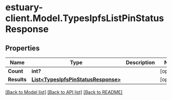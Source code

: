 # estuary-client.Model.TypesIpfsListPinStatusResponse
## Properties

Name | Type | Description | Notes
------------ | ------------- | ------------- | -------------
**Count** | **int?** |  | [optional] 
**Results** | [**List&lt;TypesIpfsPinStatusResponse&gt;**](TypesIpfsPinStatusResponse.md) |  | [optional] 

[[Back to Model list]](../README.md#documentation-for-models) [[Back to API list]](../README.md#documentation-for-api-endpoints) [[Back to README]](../README.md)

